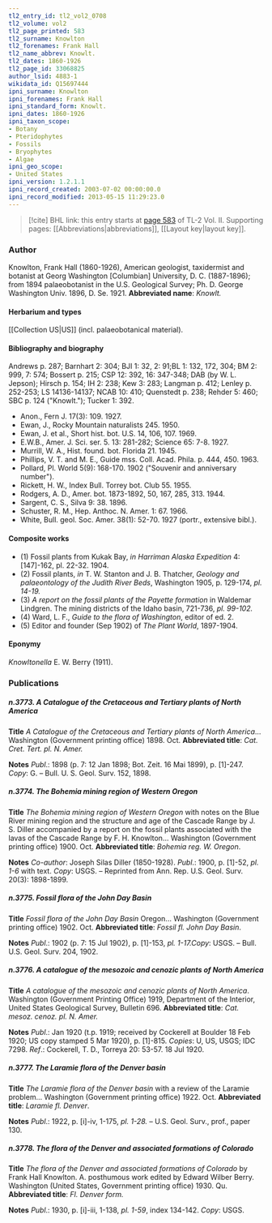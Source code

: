 ```yaml
---
tl2_entry_id: tl2_vol2_0708
tl2_volume: vol2
tl2_page_printed: 583
tl2_surname: Knowlton
tl2_forenames: Frank Hall
tl2_name_abbrev: Knowlt.
tl2_dates: 1860-1926
tl2_page_id: 33068825
author_lsid: 4883-1
wikidata_id: Q15697444
ipni_surname: Knowlton
ipni_forenames: Frank Hall
ipni_standard_form: Knowlt.
ipni_dates: 1860-1926
ipni_taxon_scope: 
- Botany
- Pteridophytes
- Fossils
- Bryophytes
- Algae
ipni_geo_scope: 
- United States
ipni_version: 1.2.1.1
ipni_record_created: 2003-07-02 00:00:00.0
ipni_record_modified: 2013-05-15 11:29:23.0
---
```



> [!cite] BHL link: this entry starts at [page 583](https://www.biodiversitylibrary.org/page/33068825) of TL-2 Vol. II.
> Supporting pages: [[Abbreviations|abbreviations]], [[Layout key|layout key]].

### Author

Knowlton, Frank Hall (1860-1926), American geologist, taxidermist and botanist at Georg Washington \[Columbian\] University, D. C. (1887-1896); from 1894 palaeobotanist in the U.S. Geological Survey; Ph. D. George Washington Univ. 1896, D. Se. 1921. 
**Abbreviated name**: *Knowlt.*

#### Herbarium and types

[[Collection US|US]] (incl. palaeobotanical material).

#### Bibliography and biography

Andrews p. 287; Barnhart 2: 304; BJI 1: 32, 2: 91;BL 1: 132, 172, 304; BM 2: 999, 7: 574; Bossert p. 215; CSP 12: 392, 16: 347-348; DAB (by W. L.  Jepson); Hirsch p. 154; IH 2: 238; Kew 3: 283; Langman p. 412; Lenley p. 252-253; LS 14136-14137; NCAB 10: 410; Quenstedt p. 238; Rehder 5: 460; SBC p. 124 ("Knowlt."); Tucker 1: 392.
- Anon., Fern J. 17(3): 109. 1927.
- Ewan, J., Rocky Mountain naturalists 245. 1950.
- Ewan, J. et al., Short hist. bot. U.S. 14, 106, 107. 1969.
- E.W.B., Amer. J. Sci. ser. 5. 13: 281-282; Science 65: 7-8. 1927.
- Murrill, W. A., Hist. found. bot. Florida 21. 1945.
- Phillips, V. T. and M. E., Guide mss. Coll. Acad. Phila. p. 444, 450. 1963.
- Pollard, Pl. World 5(9): 168-170. 1902 ("Souvenir and anniversary number").
- Rickett, H. W., Index Bull. Torrey bot. Club 55. 1955.
- Rodgers, A. D., Amer. bot. 1873-1892, 50, 167, 285, 313. 1944.
- Sargent, C. S., Silva 9: 38. 1896.
- Schuster, R. M., Hep. Anthoc. N. Amer. 1: 67. 1966.
- White, Bull. geol. Soc. Amer. 38(1): 52-70. 1927 (portr., extensive bibl.).

#### Composite works

- (1) Fossil plants from Kukak Bay, *in Harriman Alaska Expedition* 4: \[147\]-162, pl. 22-32. 1904.
- (2) Fossil plants, *in* T. W. Stanton and J. B. Thatcher, *Geology and palaeontology of the Judith River Beds*, Washington 1905, p. 129-174, *pl. 14-19.*
- (3) *A report on the fossil plants of the Payette formation* in Waldemar Lindgren. The mining districts of the Idaho basin, 721-736, *pl. 99-102.*
- (4) Ward, L. F., *Guide to the flora of Washington*, editor of ed. 2.
- (5) Editor and founder (Sep 1902) of *The Plant World*, 1897-1904.

#### Eponymy

*Knowltonella* E. W. Berry (1911).

### Publications

##### n.3773. A Catalogue of the Cretaceous and Tertiary plants of North America

**Title**
*A Catalogue of the Cretaceous and Tertiary plants of North America*... Washington (Government printing office) 1898. Oct.
**Abbreviated title**: *Cat. Cret. Tert. pl. N. Amer.*

**Notes**
*Publ*.: 1898 (p. 7: 12 Jan 1898; Bot. Zeit. 16 Mai 1899), p. \[1\]-247. *Copy*: G. – Bull. U. S. Geol. Surv. 152, 1898.

##### n.3774. The Bohemia mining region of Western Oregon

**Title**
*The Bohemia mining region of Western Oregon* with notes on the Blue River mining region and the structure and age of the Cascade Range by J. S. Diller accompanied by a report on the fossil plants associated with the lavas of the Cascade Range by F. H. Knowlton... Washington (Government printing office) 1900. Oct.
**Abbreviated title**: *Bohemia reg. W. Oregon*.

**Notes**
*Co-author*: Joseph Silas Diller (1850-1928).
*Publ*.: 1900, p. \[1\]-52, *pl. 1-6* with text. *Copy*: USGS. – Reprinted from Ann. Rep. U.S. Geol. Surv. 20(3): 1898-1899.

##### n.3775. Fossil flora of the John Day Basin

**Title**
*Fossil flora of the John Day Basin* Oregon... Washington (Government printing office) 1902. Oct.
**Abbreviated title**: *Fossil fl. John Day Basin*.

**Notes**
*Publ*.: 1902 (p. 7: 15 Jul 1902), p. \[1\]-153, *pl. 1-17.Copy*: USGS. – Bull. U.S. Geol. Surv. 204, 1902.

##### n.3776. A catalogue of the mesozoic and cenozic plants of North America

**Title**
*A catalogue of the mesozoic and cenozic plants of North America*. Washington (Government Printing Office) 1919, Department of the Interior, United States Geological Survey, Bulletin 696.
**Abbreviated title**: *Cat. mesoz. cenoz. pl. N. Amer.*

**Notes**
*Publ*.: Jan 1920 (t.p. 1919; received by Cockerell at Boulder 18 Feb 1920; US copy stamped 5 Mar 1920), p. \[1\]-815. *Copies*: U, US, USGS; IDC 7298.
*Ref*.: Cockerell, T. D., Torreya 20: 53-57. 18 Jul 1920.

##### n.3777. The Laramie flora of the Denver basin

**Title**
*The Laramie flora of the Denver basin* with a review of the Laramie problem... Washington (Government printing office) 1922. Oct.
**Abbreviated title**: *Laramie fl. Denver*.

**Notes**
*Publ*.: 1922, p. \[i\]-iv, 1-175, *pl. 1-28.* – U.S. Geol. Surv., prof., paper 130.

##### n.3778. The flora of the Denver and associated formations of Colorado

**Title**
*The flora of the Denver and associated formations of Colorado* by Frank Hall Knowlton. A. posthumous work edited by Edward Wilber Berry. Washington (United States, Government printing office) 1930. Qu.
**Abbreviated title**: *Fl. Denver form.*

**Notes**
*Publ*.: 1930, p. \[i\]-iii, 1-138, *pl. 1-59*, index 134-142. *Copy*: USGS.

